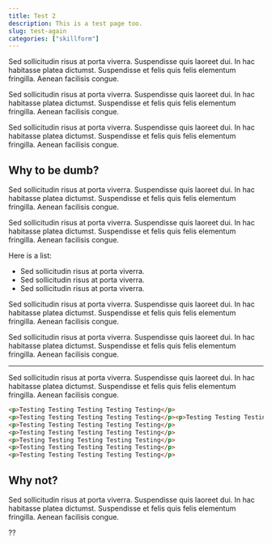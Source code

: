 ```yaml
---
title: Test 2
description: This is a test page too.
slug: test-again
categories: ["skillform"]
---
```


Sed sollicitudin risus at porta viverra. Suspendisse quis laoreet dui. In hac habitasse platea dictumst. Suspendisse et felis quis felis elementum fringilla. Aenean facilisis congue.

Sed sollicitudin risus at porta viverra. Suspendisse quis laoreet dui. In hac habitasse platea dictumst. Suspendisse et felis quis felis elementum fringilla. Aenean facilisis congue.

Sed sollicitudin risus at porta viverra. Suspendisse quis laoreet dui. In hac habitasse platea dictumst. Suspendisse et felis quis felis elementum fringilla. Aenean facilisis congue.

## Why to be dumb?

Sed sollicitudin risus at porta viverra. Suspendisse quis laoreet dui. In hac habitasse platea dictumst. Suspendisse et felis quis felis elementum fringilla. Aenean facilisis congue.

Sed sollicitudin risus at porta viverra. Suspendisse quis laoreet dui. In hac habitasse platea dictumst. Suspendisse et felis quis felis elementum fringilla. Aenean facilisis congue.

Here is a list:

- Sed sollicitudin risus at porta viverra.
- Sed sollicitudin risus at porta viverra.
- Sed sollicitudin risus at porta viverra.

Sed sollicitudin risus at porta viverra. Suspendisse quis laoreet dui. In hac habitasse platea dictumst. Suspendisse et felis quis felis elementum fringilla. Aenean facilisis congue.

Sed sollicitudin risus at porta viverra. Suspendisse quis laoreet dui. In hac habitasse platea dictumst. Suspendisse et felis quis felis elementum fringilla. Aenean facilisis congue.

---

Sed sollicitudin risus at porta viverra. Suspendisse quis laoreet dui. In hac habitasse platea dictumst. Suspendisse et felis quis felis elementum fringilla. Aenean facilisis congue.

```html
<p>Testing Testing Testing Testing Testing</p>
<p>Testing Testing Testing Testing Testing</p><p>Testing Testing Testing Testing Testing</p><p>Testing Testing Testing Testing Testing</p><p>Testing Testing Testing Testing Testing</p><p>Testing Testing Testing Testing Testing</p>
<p>Testing Testing Testing Testing Testing</p>
<p>Testing Testing Testing Testing Testing</p>
<p>Testing Testing Testing Testing Testing</p>
<p>Testing Testing Testing Testing Testing</p>
<p>Testing Testing Testing Testing Testing</p>
```

## Why not?

Sed sollicitudin risus at porta viverra. Suspendisse quis laoreet dui. In hac habitasse platea dictumst. Suspendisse et felis quis felis elementum fringilla. Aenean facilisis congue.

??
